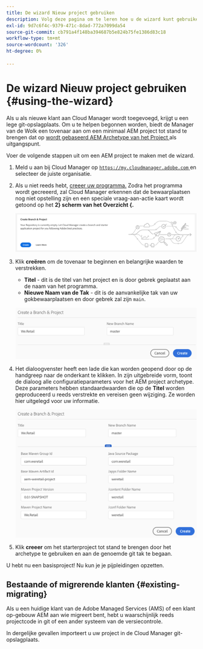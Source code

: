 ```yaml
---
title: De wizard Nieuw project gebruiken
description: Volg deze pagina om te leren hoe u de wizard kunt gebruiken om een AEM Application Project te maken
exl-id: 9d7c6f4c-9379-471c-8dad-772a7099da54
source-git-commit: cb791a4f148ba394687b5e824b75fe1386d83c18
workflow-type: tm+mt
source-wordcount: '326'
ht-degree: 0%

---
```



# De wizard Nieuw project gebruiken {#using-the-wizard}

Als u als nieuwe klant aan Cloud Manager wordt toegevoegd, krijgt u een lege git-opslagplaats. Om u te helpen begonnen worden, biedt de Manager van de Wolk een tovenaar aan om een minimaal AEM project tot stand te brengen dat op [ wordt gebaseerd AEM Archetype van het Project ](https://github.com/Adobe-Marketing-Cloud/aem-project-archetype) als uitgangspunt.

Voer de volgende stappen uit om een AEM project te maken met de wizard.

1. Meld u aan bij Cloud Manager op [`https://my.cloudmanager.adobe.com` ](https://my.cloudmanager.adobe.com) en selecteer de juiste organisatie.

1. Als u niet reeds hebt, [ creeer uw programma.](program-setup.md) Zodra het programma wordt gecreeerd, zal Cloud Manager erkennen dat de bewaarplaatsen nog niet opstelling zijn en een speciale vraag-aan-actie kaart wordt getoond op het **2} scherm van het Overzicht {.**

   ![ creeer project CTA ](/help/assets/image2018-10-3_14-29-44.png)

1. Klik **creëren** om de tovenaar te beginnen en belangrijke waarden te verstrekken.

   * **Titel** - dit is de titel van het project en is door gebrek geplaatst aan de naam van het programma.
   * **Nieuwe Naam van de Tak** - dit is de aanvankelijke tak van uw gokbewaarplaatsen en door gebrek zal zijn `main`.

   ![ waarden van het Project ](/help/assets/screen_shot_2018-10-08at55825am.png)

1. Het dialoogvenster heeft een lade die kan worden geopend door op de handgreep naar de onderkant te klikken. In zijn uitgebreide vorm, toont de dialoog alle configuratieparameters voor het AEM project archetype. Deze parameters hebben standaardwaarden die op de **Titel** worden geproduceerd u reeds verstrekte en vereisen geen wijziging. Ze worden hier uitgelegd voor uw informatie.

   ![ Gedetailleerde archetype parameters ](/help/assets/screen_shot_2018-10-08at60032am.png)

1. Klik **creeer** om het starterproject tot stand te brengen door het archetype te gebruiken en aan de genoemde git tak te begaan.

U hebt nu een basisproject! Nu kun je je pijpleidingen opzetten.

## Bestaande of migrerende klanten {#existing-migrating}

Als u een huidige klant van de Adobe Managed Services (AMS) of een klant op-gebouw AEM aan wie migreert bent, hebt u waarschijnlijk reeds projectcode in git of een ander systeem van de versiecontrole.

In dergelijke gevallen importeert u uw project in de Cloud Manager git-opslagplaats.
